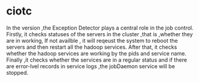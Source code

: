 ciotc
=====
In the version ,the Exception Detector plays a central role in the job control. Firstly, it checks statuses of the servers in the cluster  ,that is ,whether they are in working, If not availble , it will reqeust the system to reboot the servers and then restart all the hadoop services. After that, it checks whether the hadoop services are working by the pids and service name. Finally ,it checks whether the services are in a regular status and if there are error-lvel records in service logs ,the jobDaemon service will be stopped. 
